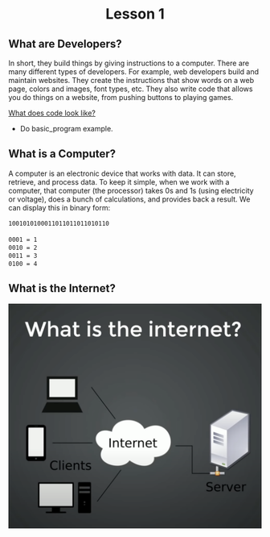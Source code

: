<h1 style='text-align:center'>Lesson 1</h1>

## What are Developers?
In short, they build things by giving instructions to a computer. There are many different types of developers. For example, web developers build and maintain websites. They create the instructions that show words on a web page, colors and images, font types, etc. They also write code that allows you do things on a website, from pushing buttons to playing games.

[What does code look like?](https://github.com/mhjarvis/odin-projects/blob/main/odin-library/main.js)

* Do basic_program example.

## What is a Computer?
A computer is an electronic device that works with data. It can store, retrieve, and process data. To keep it simple, when we work with a computer, that computer (the processor) takes 0s and 1s (using electricity or voltage), does a bunch of calculations, and provides back a result. We can display this in binary form:

    1001010100011011011011010110

    0001 = 1
    0010 = 2
    0011 = 3
    0100 = 4

## What is the Internet?


<img src='../src/lesson_1/what_is_the_internet.png'>